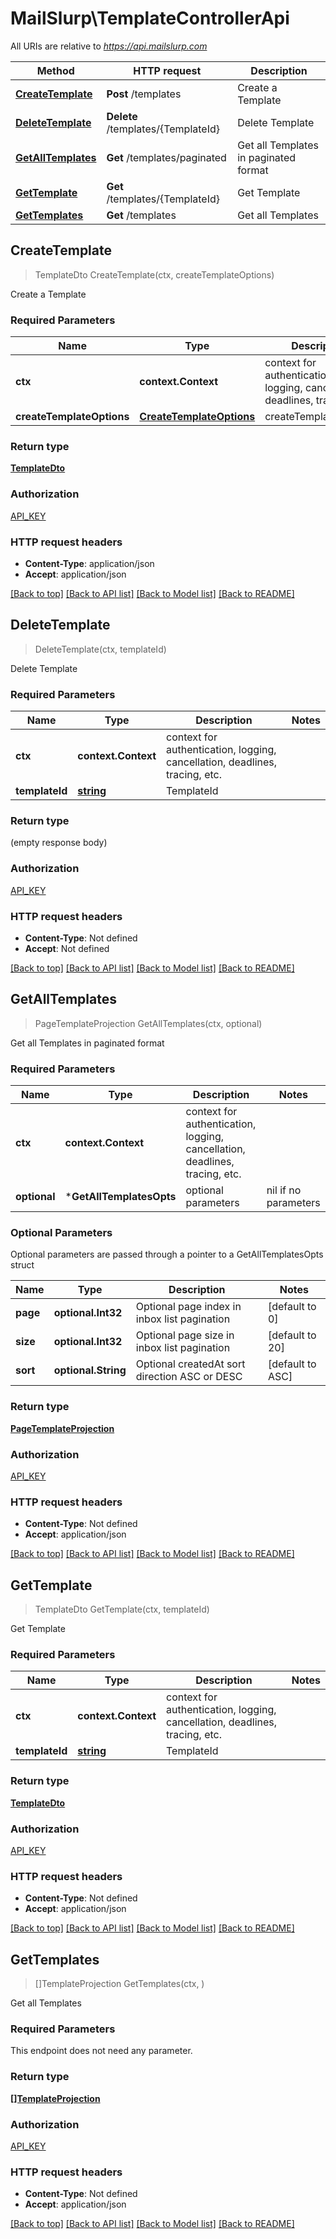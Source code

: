 # MailSlurp\TemplateControllerApi

All URIs are relative to *https://api.mailslurp.com*

Method | HTTP request | Description
------------- | ------------- | -------------
[**CreateTemplate**](TemplateControllerApi.md#CreateTemplate) | **Post** /templates | Create a Template
[**DeleteTemplate**](TemplateControllerApi.md#DeleteTemplate) | **Delete** /templates/{TemplateId} | Delete Template
[**GetAllTemplates**](TemplateControllerApi.md#GetAllTemplates) | **Get** /templates/paginated | Get all Templates in paginated format
[**GetTemplate**](TemplateControllerApi.md#GetTemplate) | **Get** /templates/{TemplateId} | Get Template
[**GetTemplates**](TemplateControllerApi.md#GetTemplates) | **Get** /templates | Get all Templates



## CreateTemplate

> TemplateDto CreateTemplate(ctx, createTemplateOptions)

Create a Template

### Required Parameters


Name | Type | Description  | Notes
------------- | ------------- | ------------- | -------------
**ctx** | **context.Context** | context for authentication, logging, cancellation, deadlines, tracing, etc.
**createTemplateOptions** | [**CreateTemplateOptions**](CreateTemplateOptions.md)| createTemplateOptions | 

### Return type

[**TemplateDto**](TemplateDto.md)

### Authorization

[API_KEY](../README.md#API_KEY)

### HTTP request headers

- **Content-Type**: application/json
- **Accept**: application/json

[[Back to top]](#) [[Back to API list]](../README.md#documentation-for-api-endpoints)
[[Back to Model list]](../README.md#documentation-for-models)
[[Back to README]](../README.md)


## DeleteTemplate

> DeleteTemplate(ctx, templateId)

Delete Template

### Required Parameters


Name | Type | Description  | Notes
------------- | ------------- | ------------- | -------------
**ctx** | **context.Context** | context for authentication, logging, cancellation, deadlines, tracing, etc.
**templateId** | [**string**](.md)| TemplateId | 

### Return type

 (empty response body)

### Authorization

[API_KEY](../README.md#API_KEY)

### HTTP request headers

- **Content-Type**: Not defined
- **Accept**: Not defined

[[Back to top]](#) [[Back to API list]](../README.md#documentation-for-api-endpoints)
[[Back to Model list]](../README.md#documentation-for-models)
[[Back to README]](../README.md)


## GetAllTemplates

> PageTemplateProjection GetAllTemplates(ctx, optional)

Get all Templates in paginated format

### Required Parameters


Name | Type | Description  | Notes
------------- | ------------- | ------------- | -------------
**ctx** | **context.Context** | context for authentication, logging, cancellation, deadlines, tracing, etc.
 **optional** | ***GetAllTemplatesOpts** | optional parameters | nil if no parameters

### Optional Parameters

Optional parameters are passed through a pointer to a GetAllTemplatesOpts struct


Name | Type | Description  | Notes
------------- | ------------- | ------------- | -------------
 **page** | **optional.Int32**| Optional page index in inbox list pagination | [default to 0]
 **size** | **optional.Int32**| Optional page size in inbox list pagination | [default to 20]
 **sort** | **optional.String**| Optional createdAt sort direction ASC or DESC | [default to ASC]

### Return type

[**PageTemplateProjection**](Page«TemplateProjection».md)

### Authorization

[API_KEY](../README.md#API_KEY)

### HTTP request headers

- **Content-Type**: Not defined
- **Accept**: application/json

[[Back to top]](#) [[Back to API list]](../README.md#documentation-for-api-endpoints)
[[Back to Model list]](../README.md#documentation-for-models)
[[Back to README]](../README.md)


## GetTemplate

> TemplateDto GetTemplate(ctx, templateId)

Get Template

### Required Parameters


Name | Type | Description  | Notes
------------- | ------------- | ------------- | -------------
**ctx** | **context.Context** | context for authentication, logging, cancellation, deadlines, tracing, etc.
**templateId** | [**string**](.md)| TemplateId | 

### Return type

[**TemplateDto**](TemplateDto.md)

### Authorization

[API_KEY](../README.md#API_KEY)

### HTTP request headers

- **Content-Type**: Not defined
- **Accept**: application/json

[[Back to top]](#) [[Back to API list]](../README.md#documentation-for-api-endpoints)
[[Back to Model list]](../README.md#documentation-for-models)
[[Back to README]](../README.md)


## GetTemplates

> []TemplateProjection GetTemplates(ctx, )

Get all Templates

### Required Parameters

This endpoint does not need any parameter.

### Return type

[**[]TemplateProjection**](TemplateProjection.md)

### Authorization

[API_KEY](../README.md#API_KEY)

### HTTP request headers

- **Content-Type**: Not defined
- **Accept**: application/json

[[Back to top]](#) [[Back to API list]](../README.md#documentation-for-api-endpoints)
[[Back to Model list]](../README.md#documentation-for-models)
[[Back to README]](../README.md)

